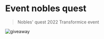 # Event nobles quest

> Nobles' quest 2022 Transformice event

![giveaway](https://github.com/Seniru/evt_nobles_quest/assets/34127015/6b7248bb-e35b-4466-98e4-7747faf0298a)
